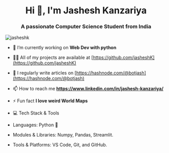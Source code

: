 

<h1 align="center">Hi 👋, I'm Jashesh Kanzariya</h1>
<h3 align="center">A passionate Computer Science Student from India</h3>

<p align="left"> <img src="https://komarev.com/ghpvc/?username=jasheshk&label=Profile%20views&color=0e75b6&style=flat" alt="jasheshk" /> </p>

- 🔭 I’m currently working on **Web Dev with python**

- 👨‍💻 All of my projects are available at [https://github.com/jasheshK](https://github.com/jasheshK)

- 📝 I regularly write articles on [https://hashnode.com/@botjash](https://hashnode.com/@botjash)

- 📫 How to reach me **https://www.linkedin.com/in/jashesh-kanzariya/**

- ⚡ Fun fact **I love weird World Maps**

- 💻 Tech Stack & Tools
- Languages: Python 🐍
- Modules & Libraries: Numpy, Pandas, Streamlit.
- Tools & Platforms: VS Code, Git, and GitHub.
